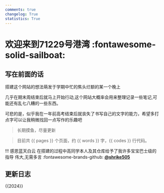 ```yaml
---
comments: true
changelog: True
statistics: True
---
```


# 欢迎来到71229号港湾 :fontawesome-solid-sailboat:

## 写在前面的话

搭建这个网站的想法萌发于学期中忙的焦头烂额的某一个晚上

几乎在期末周结束后就马上开始行动,这个网站大概率会用来整理记录一些笔记,可能还有乱七八糟的一些东西。

可悲的是，似乎我在一年前高考结束后就丧失了书写自己的文字的能力，希望多打点字可以让我稍微找回一点写作的乐趣吧



> 长期摸鱼，尽量更新

> 目前共 {{ pages }} 个页面，约 {{ words }} 字，{{ codes }} 行代码。
  

!!! 感恩蓝天白云
    在搭建的过程中高同学本人及其仓库给予了我许多宝宝巴士级的指导
    伟大,无需多言
    :fontawesome-brands-github: [**@shrike505**](https://github.com/shrike-505)

## 更新日志
{{2024}}
